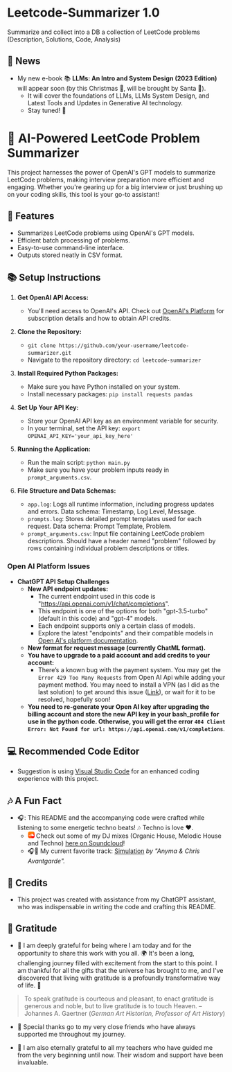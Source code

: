 # Leetcode-Summarizer 1.0
Summarize and collect into a DB a collection of LeetCode problems (Description, Solutions, Code, Analysis)

## 📣 News

- My new e-book 📚  **LLMs: An Intro and System Design (2023 Edition)** will appear soon (by this Christmas 🎄, will be brought by Santa 🎅). 
  - It will cover the foundations of LLMs, LLMs System Design,  and Latest Tools and Updates in Generative AI technology.
  - Stay tuned! 🎁

# 🚀 AI-Powered LeetCode Problem Summarizer

This project harnesses the power of OpenAI's GPT models to summarize LeetCode problems, making interview preparation more efficient and engaging. Whether you're gearing up for a big interview or just brushing up on your coding skills, this tool is your go-to assistant!

## 🌟 Features

- Summarizes LeetCode problems using OpenAI's GPT models.
- Efficient batch processing of problems.
- Easy-to-use command-line interface.
- Outputs stored neatly in CSV format.

## 📚 Setup Instructions

1. **Get OpenAI API Access:**
   - You'll need access to OpenAI's API. Check out [OpenAI's Platform](https://openai.com/api/) for subscription details and how to obtain API credits.

2. **Clone the Repository:**
   - `git clone https://github.com/your-username/leetcode-summarizer.git`
   - Navigate to the repository directory: `cd leetcode-summarizer`

3. **Install Required Python Packages:**
   - Make sure you have Python installed on your system.
   - Install necessary packages: `pip install requests pandas`

4. **Set Up Your API Key:**
   - Store your OpenAI API key as an environment variable for security.
   - In your terminal, set the API key: `export OPENAI_API_KEY='your_api_key_here'`

5. **Running the Application:**
   - Run the main script: `python main.py`
   - Make sure you have your problem inputs ready in `prompt_arguments.csv`.

6. **File Structure and Data Schemas:**
   - `app.log`: Logs all runtime information, including progress updates and errors. Data schema: Timestamp, Log Level, Message.
   - `prompts.log`: Stores detailed prompt templates used for each request. Data schema: Prompt Template, Problem.
   - `prompt_arguments.csv`: Input file containing LeetCode problem descriptions. Should have a header named "problem" followed by rows containing individual problem descriptions or titles.

### Open AI Platform Issues

- **ChatGPT API Setup Challenges**
  - **New API endpoint updates:**
      - The current endpoint used in this code is "https://api.openai.com/v1/chat/completions".
      - This endpoint is one of the options for both "gpt-3.5-turbo" (default in this code) and "gpt-4" models.
      - Each endpoint supports only a certain class of models.
      - Explore the latest "endpoints" and their compatible models in [Open AI's platform documentation](https://platform.openai.com/docs/models/model-endpoint-compatibility).
  - **New format for request message (currently ChatML format).**
  - **You have to upgrade to a paid account and add credits to your account:**
      - There’s a known bug with the payment system. You may get the `Error 429 Too Many Requests` from Open AI Api while adding your payment method. You may need to install a VPN (as I did as the last solution) to get around this issue ([Link](https://techviral.net/chatgpt-error-429-too-many-requests/)), or wait for it to be resolved, hopefully soon!
  - **You need to re-generate your Open AI key after upgrading the billing account and store the new API key in your bash_profile for use in the python code. Otherwise, you will get the error `404 Client Error: Not Found for url: https://api.openai.com/v1/completions`**.

## 💻 Recommended Code Editor

- Suggestion is using [Visual Studio Code](https://code.visualstudio.com/) for an enhanced coding experience with this project.

## 🎶 A Fun Fact

- 🎧: This README and the accompanying code were crafted while listening to some energetic techno beats! 🎶 Techno is love ❤️. 
  - <img src="image.png" alt="Alt text" style="width: 15px; height: 15px;">  Check out some of my DJ mixes (Organic House, Melodic House and Techno) [here on Soundcloud](https://soundcloud.com/alirezadir)!
  - 🎧🎵 My current favorite track: [Simulation](https://open.spotify.com/playlist/3p52wFvY1hYMzjQJnkkfxW) *by "Anyma & Chris Avantgarde".*

## 🙌 Credits

- This project was created with assistance from my ChatGPT assistant, who was indispensable in writing the code and crafting this README.

## 🌟 Gratitude 

- 🙏 I am deeply grateful for being where I am today and for the opportunity to share this work with you all. 🌍 It's been a long, challenging journey filled with excitement from the start to this point. I am thankful for all the gifts that the universe has brought to me, and I've discovered that living with gratitude is a profoundly transformative way of life. 🌈

> To speak gratitude is courteous and pleasant, to enact gratitude is generous and noble, but to live gratitude is to touch Heaven. – Johannes A. Gaertner (*German Art Historian, Professor of Art History*)

- 🙏 Special thanks go to my very close friends who have always supported me throughout my journey. 

- 🙏 I am also eternally grateful to all my teachers who have guided me from the very beginning until now. Their wisdom and support have been invaluable.

